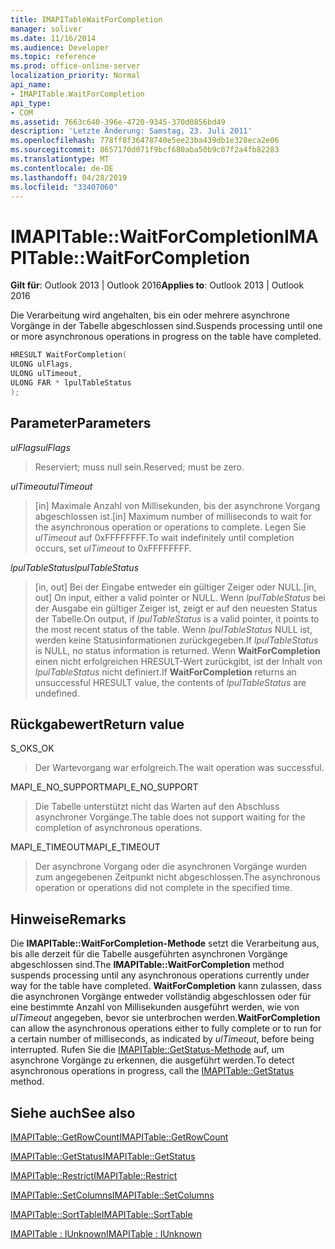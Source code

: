 ```yaml
---
title: IMAPITableWaitForCompletion
manager: soliver
ms.date: 11/16/2014
ms.audience: Developer
ms.topic: reference
ms.prod: office-online-server
localization_priority: Normal
api_name:
- IMAPITable.WaitForCompletion
api_type:
- COM
ms.assetid: 7663c640-396e-4720-9345-370d0856bd49
description: 'Letzte Änderung: Samstag, 23. Juli 2011'
ms.openlocfilehash: 778ff8f36478740e5ee23ba439db1e328eca2e06
ms.sourcegitcommit: 8657170d071f9bcf680aba50b9c07f2a4fb82283
ms.translationtype: MT
ms.contentlocale: de-DE
ms.lasthandoff: 04/28/2019
ms.locfileid: "33407060"
---
```

# <a name="imapitablewaitforcompletion"></a><span data-ttu-id="5cdc8-103">IMAPITable::WaitForCompletion</span><span class="sxs-lookup"><span data-stu-id="5cdc8-103">IMAPITable::WaitForCompletion</span></span>

  
  
<span data-ttu-id="5cdc8-104">**Gilt für**: Outlook 2013 | Outlook 2016</span><span class="sxs-lookup"><span data-stu-id="5cdc8-104">**Applies to**: Outlook 2013 | Outlook 2016</span></span> 
  
<span data-ttu-id="5cdc8-105">Die Verarbeitung wird angehalten, bis ein oder mehrere asynchrone Vorgänge in der Tabelle abgeschlossen sind.</span><span class="sxs-lookup"><span data-stu-id="5cdc8-105">Suspends processing until one or more asynchronous operations in progress on the table have completed.</span></span>
  
```cpp
HRESULT WaitForCompletion(
ULONG ulFlags,
ULONG ulTimeout,
ULONG FAR * lpulTableStatus
);
```

## <a name="parameters"></a><span data-ttu-id="5cdc8-106">Parameter</span><span class="sxs-lookup"><span data-stu-id="5cdc8-106">Parameters</span></span>

 <span data-ttu-id="5cdc8-107">_ulFlags_</span><span class="sxs-lookup"><span data-stu-id="5cdc8-107">_ulFlags_</span></span>
  
> <span data-ttu-id="5cdc8-108">Reserviert; muss null sein.</span><span class="sxs-lookup"><span data-stu-id="5cdc8-108">Reserved; must be zero.</span></span>
    
 <span data-ttu-id="5cdc8-109">_ulTimeout_</span><span class="sxs-lookup"><span data-stu-id="5cdc8-109">_ulTimeout_</span></span>
  
> <span data-ttu-id="5cdc8-110">[in] Maximale Anzahl von Millisekunden, bis der asynchrone Vorgang abgeschlossen ist.</span><span class="sxs-lookup"><span data-stu-id="5cdc8-110">[in] Maximum number of milliseconds to wait for the asynchronous operation or operations to complete.</span></span> <span data-ttu-id="5cdc8-111">Legen Sie  _ulTimeout_ auf 0xFFFFFFFF.</span><span class="sxs-lookup"><span data-stu-id="5cdc8-111">To wait indefinitely until completion occurs, set  _ulTimeout_ to 0xFFFFFFFF.</span></span> 
    
 <span data-ttu-id="5cdc8-112">_lpulTableStatus_</span><span class="sxs-lookup"><span data-stu-id="5cdc8-112">_lpulTableStatus_</span></span>
  
> <span data-ttu-id="5cdc8-113">[in, out] Bei der Eingabe entweder ein gültiger Zeiger oder NULL.</span><span class="sxs-lookup"><span data-stu-id="5cdc8-113">[in, out] On input, either a valid pointer or NULL.</span></span> <span data-ttu-id="5cdc8-114">Wenn  _lpulTableStatus_ bei der Ausgabe ein gültiger Zeiger ist, zeigt er auf den neuesten Status der Tabelle.</span><span class="sxs-lookup"><span data-stu-id="5cdc8-114">On output, if  _lpulTableStatus_ is a valid pointer, it points to the most recent status of the table.</span></span> <span data-ttu-id="5cdc8-115">Wenn  _lpulTableStatus_ NULL ist, werden keine Statusinformationen zurückgegeben.</span><span class="sxs-lookup"><span data-stu-id="5cdc8-115">If  _lpulTableStatus_ is NULL, no status information is returned.</span></span> <span data-ttu-id="5cdc8-116">Wenn **WaitForCompletion** einen nicht erfolgreichen HRESULT-Wert zurückgibt, ist der Inhalt von  _lpulTableStatus_ nicht definiert.</span><span class="sxs-lookup"><span data-stu-id="5cdc8-116">If **WaitForCompletion** returns an unsuccessful HRESULT value, the contents of  _lpulTableStatus_ are undefined.</span></span> 
    
## <a name="return-value"></a><span data-ttu-id="5cdc8-117">Rückgabewert</span><span class="sxs-lookup"><span data-stu-id="5cdc8-117">Return value</span></span>

<span data-ttu-id="5cdc8-118">S_OK</span><span class="sxs-lookup"><span data-stu-id="5cdc8-118">S_OK</span></span> 
  
> <span data-ttu-id="5cdc8-119">Der Wartevorgang war erfolgreich.</span><span class="sxs-lookup"><span data-stu-id="5cdc8-119">The wait operation was successful.</span></span>
    
<span data-ttu-id="5cdc8-120">MAPI_E_NO_SUPPORT</span><span class="sxs-lookup"><span data-stu-id="5cdc8-120">MAPI_E_NO_SUPPORT</span></span> 
  
> <span data-ttu-id="5cdc8-121">Die Tabelle unterstützt nicht das Warten auf den Abschluss asynchroner Vorgänge.</span><span class="sxs-lookup"><span data-stu-id="5cdc8-121">The table does not support waiting for the completion of asynchronous operations.</span></span>
    
<span data-ttu-id="5cdc8-122">MAPI_E_TIMEOUT</span><span class="sxs-lookup"><span data-stu-id="5cdc8-122">MAPI_E_TIMEOUT</span></span> 
  
> <span data-ttu-id="5cdc8-123">Der asynchrone Vorgang oder die asynchronen Vorgänge wurden zum angegebenen Zeitpunkt nicht abgeschlossen.</span><span class="sxs-lookup"><span data-stu-id="5cdc8-123">The asynchronous operation or operations did not complete in the specified time.</span></span>
    
## <a name="remarks"></a><span data-ttu-id="5cdc8-124">Hinweise</span><span class="sxs-lookup"><span data-stu-id="5cdc8-124">Remarks</span></span>

<span data-ttu-id="5cdc8-125">Die **IMAPITable::WaitForCompletion-Methode** setzt die Verarbeitung aus, bis alle derzeit für die Tabelle ausgeführten asynchronen Vorgänge abgeschlossen sind.</span><span class="sxs-lookup"><span data-stu-id="5cdc8-125">The **IMAPITable::WaitForCompletion** method suspends processing until any asynchronous operations currently under way for the table have completed.</span></span> <span data-ttu-id="5cdc8-126">**WaitForCompletion** kann zulassen, dass die asynchronen Vorgänge entweder vollständig abgeschlossen oder für eine bestimmte Anzahl von Millisekunden ausgeführt werden, wie von  _ulTimeout_ angegeben, bevor sie unterbrochen werden.</span><span class="sxs-lookup"><span data-stu-id="5cdc8-126">**WaitForCompletion** can allow the asynchronous operations either to fully complete or to run for a certain number of milliseconds, as indicated by  _ulTimeout_, before being interrupted.</span></span> <span data-ttu-id="5cdc8-127">Rufen Sie die [IMAPITable::GetStatus-Methode](imapitable-getstatus.md) auf, um asynchrone Vorgänge zu erkennen, die ausgeführt werden.</span><span class="sxs-lookup"><span data-stu-id="5cdc8-127">To detect asynchronous operations in progress, call the [IMAPITable::GetStatus](imapitable-getstatus.md) method.</span></span> 
  
## <a name="see-also"></a><span data-ttu-id="5cdc8-128">Siehe auch</span><span class="sxs-lookup"><span data-stu-id="5cdc8-128">See also</span></span>



[<span data-ttu-id="5cdc8-129">IMAPITable::GetRowCount</span><span class="sxs-lookup"><span data-stu-id="5cdc8-129">IMAPITable::GetRowCount</span></span>](imapitable-getrowcount.md)
  
[<span data-ttu-id="5cdc8-130">IMAPITable::GetStatus</span><span class="sxs-lookup"><span data-stu-id="5cdc8-130">IMAPITable::GetStatus</span></span>](imapitable-getstatus.md)
  
[<span data-ttu-id="5cdc8-131">IMAPITable::Restrict</span><span class="sxs-lookup"><span data-stu-id="5cdc8-131">IMAPITable::Restrict</span></span>](imapitable-restrict.md)
  
[<span data-ttu-id="5cdc8-132">IMAPITable::SetColumns</span><span class="sxs-lookup"><span data-stu-id="5cdc8-132">IMAPITable::SetColumns</span></span>](imapitable-setcolumns.md)
  
[<span data-ttu-id="5cdc8-133">IMAPITable::SortTable</span><span class="sxs-lookup"><span data-stu-id="5cdc8-133">IMAPITable::SortTable</span></span>](imapitable-sorttable.md)
  
[<span data-ttu-id="5cdc8-134">IMAPITable : IUnknown</span><span class="sxs-lookup"><span data-stu-id="5cdc8-134">IMAPITable : IUnknown</span></span>](imapitableiunknown.md)

